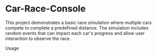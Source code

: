 # Car-Race-Console
This project demonstrates a basic race simulation where multiple cars compete to complete a predefined distance. The simulation includes random events that can impact each car's progress and allow user interaction to observe the race.

Usage
